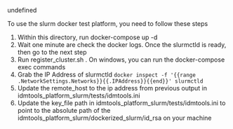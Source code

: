 <!-- START doctoc generated TOC please keep comment here to allow auto update -->
<!-- DON'T EDIT THIS SECTION, INSTEAD RE-RUN doctoc TO UPDATE -->
undefined
<!-- END doctoc generated TOC please keep comment here to allow auto update -->

To use the slurm docker test platform, you need to follow these steps

1. Within this directory, run docker-compose up -d
2. Wait one minute are check the docker logs. Once the slurmctld is ready, then go to the next step
3. Run register_cluster.sh . On windows, you can run the docker-compose exec commands
4. Grab the IP Address of slurmctld
   `docker inspect -f '{{range .NetworkSettings.Networks}}{{.IPAddress}}{{end}}' slurmctld`
5. Update the remote_host to the ip address from previous output in idmtools_platform_slurm/tests/idmtools.ini
6. Update the key_file path in idmtools_platform_slurm/tests/idmtools.ini to point to the absolute path of the 
   idmtools_platform_slurm/dockerized_slurm/id_rsa on your machine